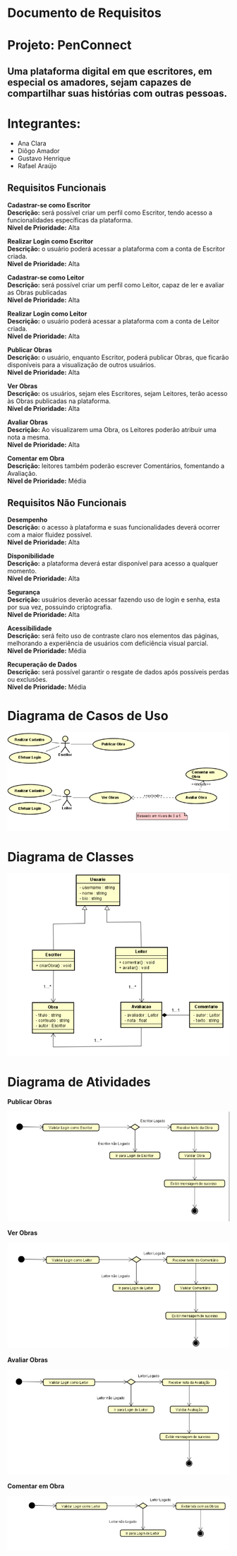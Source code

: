 # **Documento de Requisitos**

# **Projeto:** PenConnect

## Uma plataforma digital em que escritores, em especial os amadores, sejam capazes de compartilhar suas histórias com outras pessoas.

# **Integrantes:**

* Ana Clara  
* Diôgo Amador  
* Gustavo Henrique   
* Rafael Araújo

## Requisitos Funcionais

**Cadastrar-se como Escritor**  
**Descrição:** será possível criar um perfil como Escritor, tendo acesso a funcionalidades específicas da plataforma.  
**Nível de Prioridade:** Alta

**Realizar Login como Escritor**  
**Descrição:** o usuário poderá acessar a plataforma com a conta de Escritor criada.  
**Nível de Prioridade:** Alta

**Cadastrar-se como Leitor**  
**Descrição:** será possível criar um perfil como Leitor, capaz de ler e avaliar as Obras publicadas  
**Nível de Prioridade:** Alta

**Realizar Login como Leitor**  
**Descrição:** o usuário poderá acessar a plataforma com a conta de Leitor criada.  
**Nível de Prioridade:** Alta

**Publicar Obras**  
**Descrição:** o usuário, enquanto Escritor, poderá publicar Obras, que ficarão disponíveis para a visualização de outros usuários.  
**Nível de Prioridade:** Alta

**Ver Obras**  
**Descrição:** os usuários, sejam eles Escritores, sejam Leitores, terão acesso às Obras publicadas na plataforma.  
**Nível de Prioridade:** Alta

**Avaliar Obras**  
**Descrição:** Ao visualizarem uma Obra, os Leitores poderão atribuir uma nota a mesma.  
**Nível de Prioridade:** Alta

**Comentar em Obra**  
**Descrição:** leitores também poderão escrever Comentários, fomentando a Avaliação.  
**Nível de Prioridade:** Média

## Requisitos Não Funcionais

**Desempenho**  
**Descrição:** o acesso à plataforma e suas funcionalidades deverá ocorrer com a maior fluidez possível.  
**Nível de Prioridade:** Alta

**Disponibilidade**  
**Descrição:** a plataforma deverá estar disponível para acesso a qualquer momento.  
**Nível de Prioridade:** Alta

**Segurança**  
**Descrição:** usuários deverão acessar fazendo uso de login e senha, esta por sua vez, possuindo criptografia.  
**Nível de Prioridade:** Alta

**Acessibilidade**  
**Descrição:** será feito uso de contraste claro nos elementos das páginas, melhorando a experiência de usuários com deficiência visual parcial.  
**Nível de Prioridade:** Média

**Recuperação de Dados**  
**Descrição:** será possível garantir o resgate de dados após possíveis perdas ou exclusões.  
**Nível de Prioridade:** Média

# **Diagrama de Casos de Uso**
![Digrama de Casos de Uso](diagramas/casosDeUso.png)

# **Diagrama de Classes**
![Diagrama de Classes](diagramas/classes.png)

# **Diagrama de Atividades**
**Publicar Obras**

![Publicar Obras](diagramas/atv01.png)

**Ver Obras**

![Publicar Obras](diagramas/atv04.png)

**Avaliar Obras**

![Avaliar Obras](diagramas/atv03.png)

**Comentar em Obra**

![Comentar em Obra](diagramas/atv02.png)